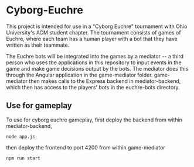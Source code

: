 # Cyborg-Euchre
This project is intended for use in a "Cyborg Euchre" tournament with Ohio University's ACM student chapter. The tournament consists of games of Euchre, where each team has a human player with a bot that they have written as their teammate. 

The Euchre bots will be integrated into the games by a mediator -- a third person who uses the applications in this repository to input events in the game and make game decisions output by the bots. The mediator does this through the Angular application in the game-mediator folder. game-mediator then makes calls to the Express backend in mediator-backend, which then has access to the players' bots in the euchre-bots directory. 

## Use for gameplay 
To use for cyborg euchre gameplay, first deploy the backend from within mediator-backend,

    node app.js

then deploy the frontend to port 4200 from within game-mediator 

    npm run start
